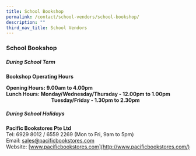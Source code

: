 ```yaml
---
title: School Bookshop
permalink: /contact/school-vendors/school-bookshop/
description: ""
third_nav_title: School Vendors
---
```

### **School Bookshop**
##### **During School Term**
**Bookshop Operating Hours**<br>


**Opening Hours: 9.00am to 4.00pm**<br>
**Lunch Hours: Monday/Wednesday/Thursday - 12.00pm to 1.00pm**<br> **&nbsp;** **&nbsp;** **&nbsp;** **&nbsp;**
&nbsp;&nbsp; &nbsp;&nbsp;&nbsp; &nbsp;&nbsp;&nbsp; &nbsp;&nbsp;&nbsp; &nbsp;&nbsp;&nbsp;   &nbsp;&nbsp; &nbsp;      **Tuesday/Friday - 1.30pm to 2.30pm**
												


##### **During School Holidays**
**Pacific Bookstores Pte Ltd**<br>
Tel: 6929 8012 / 6559 2269&nbsp;(Mon to Fri, 9am to 5pm)<br>
Email:&nbsp;[sales@pacificbookstores.com](mailto:sales@pacificbookstores.com)<br>
Website:&nbsp;[www.pacificbookstores.com](http://www.pacificbookstores.com/)

